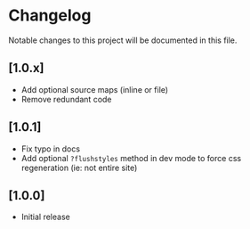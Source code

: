 # Changelog

Notable changes to this project will be documented in this file.

## [1.0.x]

- Add optional source maps (inline or file)
- Remove redundant code


## [1.0.1]

- Fix typo in docs
- Add optional `?flushstyles` method in dev mode to force css regeneration (ie: not entire site)


## [1.0.0]

- Initial release
